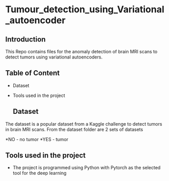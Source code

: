 # Tumour_detection_using_Variational_autoencoder
## Introduction
This Repo contains files for the anomaly detection of brain MRI scans to detect tumors using variational autoencoders.

## Table of Content
* Dataset
* Tools used in the project

  ## Dataset
The dataset is a popular dataset from a Kaggle challenge to detect tumors in brain MRI scans. From the dataset folder are 2 sets of datasets 

*NO - no tumor
*YES - tumor

## Tools used in the project
* The project is programmed using Python with Pytorch as the selected tool for the deep learning 
